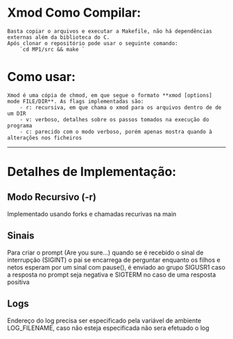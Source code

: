 # Xmod Como Compilar:
    Basta copiar o arquivos e executar a Makefile, não há dependências externas além da biblioteca do C.
    Após clonar o repositório pode usar o seguinte comando:
        `cd MP1/src && make `
    
# Como usar:
    Xmod é uma cópia de chmod, em que segue o formato **xmod [options] mode FILE/DIR**. As flags implementadas são:
        - r: recursiva, em que chama o xmod para os arquivos dentro de de um DIR
        - v: verboso, detalhes sobre os passos tomados na execução do programa
        - c: parecido com o modo verboso, porém apenas mostra quando à alterações nos ficheiros

---

# Detalhes de Implementação:
##  Modo Recursivo (-r)
   Implementado usando forks e chamadas recurivas na main
## Sinais 
   Para criar o prompt (Are you sure...) quando se é recebido o sinal de interrupção (SIGINT) o pai se encarrega de perguntar enquanto os filhos e netos esperam por um sinal com pause(), é enviado ao grupo SIGUSR1 caso a resposta no prompt seja negativa e SIGTERM no caso de uma resposta positiva
## Logs
   Endereço do log precisa ser especificado pela variável de ambiente LOG_FILENAME, caso não esteja especificada não sera efetuado o log
